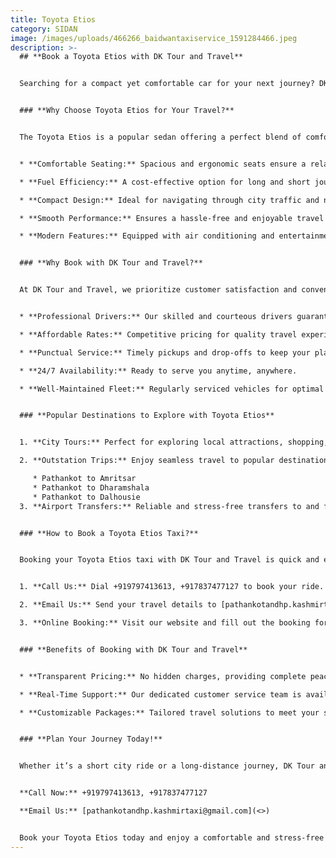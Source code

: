 ```yaml
---
title: Toyota Etios
category: SIDAN
image: /images/uploads/466266_baidwantaxiservice_1591284466.jpeg
description: >-
  ## **Book a Toyota Etios with DK Tour and Travel**


  Searching for a compact yet comfortable car for your next journey? DK Tour and Travel offers reliable Toyota Etios taxi services, perfect for small families, solo travelers, or business trips. The Toyota Etios is known for its stylish design, fuel efficiency, and smooth performance, making it an excellent choice for all types of travel.


  ### **Why Choose Toyota Etios for Your Travel?**


  The Toyota Etios is a popular sedan offering a perfect blend of comfort and efficiency. Here’s why it’s a great choice:


  * **Comfortable Seating:** Spacious and ergonomic seats ensure a relaxing ride for up to 4 passengers.

  * **Fuel Efficiency:** A cost-effective option for long and short journeys.

  * **Compact Design:** Ideal for navigating through city traffic and narrow roads.

  * **Smooth Performance:** Ensures a hassle-free and enjoyable travel experience.

  * **Modern Features:** Equipped with air conditioning and entertainment options to enhance your journey.


  ### **Why Book with DK Tour and Travel?**


  At DK Tour and Travel, we prioritize customer satisfaction and convenience. Here’s why you should choose us:


  * **Professional Drivers:** Our skilled and courteous drivers guarantee a safe and smooth journey.

  * **Affordable Rates:** Competitive pricing for quality travel experiences.

  * **Punctual Service:** Timely pickups and drop-offs to keep your plans on track.

  * **24/7 Availability:** Ready to serve you anytime, anywhere.

  * **Well-Maintained Fleet:** Regularly serviced vehicles for optimal comfort and safety.


  ### **Popular Destinations to Explore with Toyota Etios**


  1. **City Tours:** Perfect for exploring local attractions, shopping, and dining spots.

  2. **Outstation Trips:** Enjoy seamless travel to popular destinations such as:

     * Pathankot to Amritsar
     * Pathankot to Dharamshala
     * Pathankot to Dalhousie
  3. **Airport Transfers:** Reliable and stress-free transfers to and from major airports.


  ### **How to Book a Toyota Etios Taxi?**


  Booking your Toyota Etios taxi with DK Tour and Travel is quick and easy:


  1. **Call Us:** Dial +919797413613, +917837477127 to book your ride.

  2. **Email Us:** Send your travel details to [pathankotandhp.kashmirtaxi@gmail.com](<>).

  3. **Online Booking:** Visit our website and fill out the booking form for instant confirmation.


  ### **Benefits of Booking with DK Tour and Travel**


  * **Transparent Pricing:** No hidden charges, providing complete peace of mind.

  * **Real-Time Support:** Our dedicated customer service team is available 24/7 to assist you.

  * **Customizable Packages:** Tailored travel solutions to meet your specific needs.


  ### **Plan Your Journey Today!**


  Whether it’s a short city ride or a long-distance journey, DK Tour and Travel’s Toyota Etios taxi service is your trusted partner. Experience comfort, efficiency, and reliability with every ride.


  **Call Now:** +919797413613, +917837477127

  **Email Us:** [pathankotandhp.kashmirtaxi@gmail.com](<>)


  Book your Toyota Etios today and enjoy a comfortable and stress-free travel experience with DK Tour and Travel!
---
```

